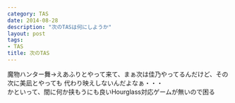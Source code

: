 ```yaml
---
category: TAS
date: 2014-08-28
description: "次のTASは何にしようか"
layout: post
tags:
- TAS
title: 次のTAS
---
```


魔物ハンター舞→えあふりとやって来て、まぁ次は佳乃やってるんだけど、その次に美凪とやっても
代わり映えしないんだよなぁ・・・   
かといって、間に何か挟もうにも良いHourglass対応ゲームが無いので困る

